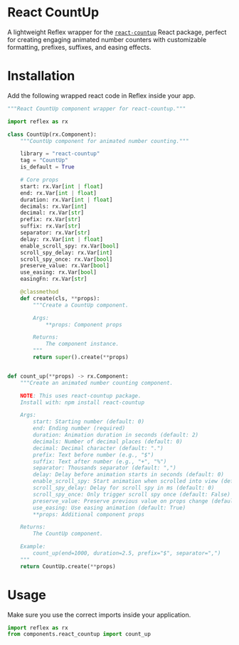 

# React CountUp

A lightweight Reflex wrapper for the [`react-countup`](https://www.npmjs.com/package/react-countup) React package, perfect for creating engaging animated number counters with customizable formatting, prefixes, suffixes, and easing effects.

# Installation

Add the following wrapped react code in Reflex inside your app.

```python
"""React CountUp component wrapper for react-countup."""

import reflex as rx

class CountUp(rx.Component):
    """CountUp component for animated number counting."""

    library = "react-countup"
    tag = "CountUp"
    is_default = True

    # Core props
    start: rx.Var[int | float]
    end: rx.Var[int | float]
    duration: rx.Var[int | float]
    decimals: rx.Var[int]
    decimal: rx.Var[str]
    prefix: rx.Var[str]
    suffix: rx.Var[str]
    separator: rx.Var[str]
    delay: rx.Var[int | float]
    enable_scroll_spy: rx.Var[bool]
    scroll_spy_delay: rx.Var[int]
    scroll_spy_once: rx.Var[bool]
    preserve_value: rx.Var[bool]
    use_easing: rx.Var[bool]
    easingFn: rx.Var[str]

    @classmethod
    def create(cls, **props):
        """Create a CountUp component.

        Args:
            **props: Component props

        Returns:
            The component instance.
        """
        return super().create(**props)


def count_up(**props) -> rx.Component:
    """Create an animated number counting component.

    NOTE: This uses react-countup package.
    Install with: npm install react-countup

    Args:
        start: Starting number (default: 0)
        end: Ending number (required)
        duration: Animation duration in seconds (default: 2)
        decimals: Number of decimal places (default: 0)
        decimal: Decimal character (default: ".")
        prefix: Text before number (e.g., "$")
        suffix: Text after number (e.g., "+", "%")
        separator: Thousands separator (default: ",")
        delay: Delay before animation starts in seconds (default: 0)
        enable_scroll_spy: Start animation when scrolled into view (default: False)
        scroll_spy_delay: Delay for scroll spy in ms (default: 0)
        scroll_spy_once: Only trigger scroll spy once (default: False)
        preserve_value: Preserve previous value on props change (default: False)
        use_easing: Use easing animation (default: True)
        **props: Additional component props

    Returns:
        The CountUp component.

    Example:
        count_up(end=1000, duration=2.5, prefix="$", separator=",")
    """
    return CountUp.create(**props)
```

# Usage

Make sure you use the correct imports inside your application.

```python
import reflex as rx
from components.react_countup import count_up
```
